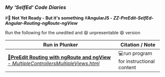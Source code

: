 ### **_My 'SelfEd' Code Diaries_**
#:red_circle: **Not Yet Ready - But it's something**
#**AngularJS - _ZZ-PreEdit-SelfEd-Angular-Routing-ngRoute-ngView_**

Run the following for the unedited and :smile: unpresentable :smile: version 

Run in Plunker | Citation / Note
----------------------------------------------------------------------------|--------------------------------------------------------
[:small_blue_diamond:**PreEdit Routing with ngRoute and ngView** - _MultipleControllersMultipleViews.html_](https://plnkr.co/edit/RcHXKLzJSy6p3qcIAzgK?p=preview) | :computer:run program for instructional content
